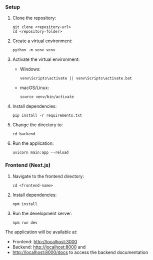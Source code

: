 ### Setup

1. Clone the repository:

   ```
   git clone <repository-url>
   cd <repository-folder>
   ```

2. Create a virtual environment:

   ```
   python -m venv venv
   ```

3. Activate the virtual environment:

   - Windows:
     ```
     venv\Scripts\activate || venv\Scripts\activate.bat
     ```
   - macOS/Linux:
     ```
     source venv/bin/activate
     ```

4. Install dependencies:

   ```
   pip install -r requirements.txt
   ```

5. Change the directory to:

   ```
   cd backend
   ```

6. Run the application:
   ```
   uvicorn main:app --reload
   ```

### Frontend (Next.js)

1. Navigate to the frontend directory:

   ```
   cd <frontend-name>
   ```

2. Install dependencies:

   ```
   npm install
   ```

3. Run the development server:
   ```
   npm run dev
   ```

The application will be available at:

- Frontend: [http://localhost:3000](http://localhost:3000)
- Backend: [http://localhost:8000](http://localhost:8000) and
- [http://localhost:8000/docs](http://localhost:8000/docs) to access the backend documentation
